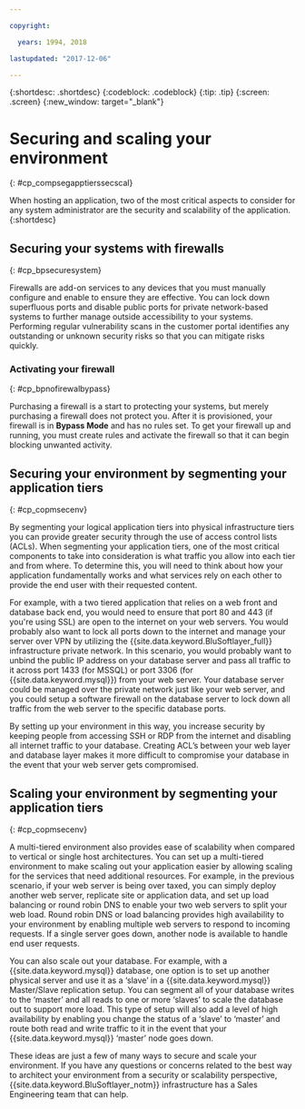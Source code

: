 ```yaml
---

copyright:

  years: 1994, 2018

lastupdated: "2017-12-06"

---
```


{:shortdesc: .shortdesc}
{:codeblock: .codeblock}
{:tip: .tip}
{:screen: .screen}
{:new_window: target="_blank"}

# Securing and scaling your environment
{: #cp_compsegapptierssecscal}

When hosting an application, two of the most critical aspects to consider for any system administrator are the security and scalability of the application.
{:shortdesc}

## Securing your systems with firewalls
{: #cp_bpsecuresystem}

Firewalls are add-on services to any devices that you must manually configure and enable to ensure they are effective. You can lock down superfluous ports and disable public ports for private network-based systems to further manage outside accessibility to your systems. Performing regular vulnerability scans in the customer portal identifies any outstanding or unknown security risks so that you can mitigate risks quickly.

### Activating your firewall
{: #cp_bpnofirewalbypass}

Purchasing a firewall is a start to protecting your systems, but merely purchasing a firewall does not protect you. After it is provisioned, your firewall is in **Bypass Mode** and has no rules set. To get your firewall up and running, you must create rules and activate the firewall so that it can begin blocking unwanted activity.


## Securing your environment by segmenting your application tiers
{: #cp_copmsecenv}

By segmenting your logical application tiers into physical infrastructure tiers you can provide greater security through the use of access control lists (ACLs). When segmenting your application tiers, one of the most critical components to take into consideration is what traffic you allow into each tier and from where. To determine this, you will need to think about how your application fundamentally works and what services rely on each other to provide the end user with their requested content.

For example, with a two tiered application that relies on a web front and database back end, you would need to ensure that port 80 and 443 (if you're using SSL) are open to the internet on your web servers. You would probably also want to lock all ports down to the internet and manage your server over VPN by utilizing the {{site.data.keyword.BluSoftlayer_full}} infrastructure private network. In this scenario, you would probably want to unbind the public IP address on your database server and pass all traffic to it across port 1433 (for MSSQL) or port 3306 (for {{site.data.keyword.mysql}}) from your web server.  Your database server could be managed over the private network just like your web server, and you could setup a software firewall on the database server to lock down all traffic from the web server to the specific database ports.

By setting up your environment in this way, you increase security by keeping people from accessing SSH or RDP from the internet and disabling all internet traffic to your database.  Creating ACL’s between your web layer and database layer makes it more difficult to compromise your database in the event that your web server gets compromised.

## Scaling your environment by segmenting your application tiers
{: #cp_copmsecenv}

A multi-tiered environment also provides ease of scalability when compared to vertical or single host architectures. You can set up a multi-tiered environment to make scaling out your application easier by allowing scaling for the services that need additional resources. For example, in the previous scenario, if your web server is being over taxed, you can simply deploy another web server, replicate site or application data, and set up load balancing or round robin DNS to enable your two web servers to split your web load. Round robin DNS or load balancing provides high availability to your environment by enabling  multiple web servers to respond to incoming requests.  If a single server goes down, another node is available to handle end user requests.

You can also scale out your database. For example, with a {{site.data.keyword.mysql}} database, one option is to set up another physical server and use it as a ‘slave’ in a {{site.data.keyword.mysql}} Master/Slave replication setup.  You can segment all of your database writes to the ‘master’ and all reads to one or more ‘slaves’ to scale the database out to support more load.  This type of setup will also add a level of high availability by enabling you change the status of a ‘slave’ to ‘master’ and route both read and write traffic to it in the event that your {{site.data.keyword.mysql}} ‘master’ node goes down.

These ideas are just a few of many ways to secure and scale your environment. If you have any questions or concerns related to the best way to architect your environment from a security or scalability perspective, {{site.data.keyword.BluSoftlayer_notm}} infrastructure has a Sales Engineering team that can help.
